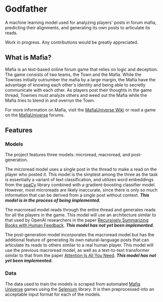 # Godfather

A machine learning model used for analyzing players' posts in forum mafia, predicting their alignments, and generating its own posts to articulate its reads.

Work in progress. Any contributions would be greatly appreciated.

## What is Mafia?

Mafia is an text-based online forum game that relies on logic and deception. The game consists of two teams, the Town and the Mafia. While the Townies initially outnumber the mafia by a large margin, the Mafia have the advantage of knowing each other's identity and being able to secretly communicate with each other. As players post their thoughts in the game thread, Townies must analyze others and weed out the Mafia while the Mafia tries to blend in and overrun the Town.

For more information on Mafia, visit the [MafiaUniverse Wiki](https://www.mafiauniverse.com/wiki/Main_Page) or read a game on the [MafiaUniverse](https://www.mafiauniverse.com/forums/) forums.

## Features

### Models

The project features three models: microread, macroread, and post-generation.

The microread model uses a single post in the thread to make a read on the player who posted it. This model is the simplest among the three as the task is essentially a variant of text classification, and utilizes word embeddings from the [spaCy](https://spacy.io/) library combined with a gradient-boosting classifier model. However, most microreads are likely inaccurate, since there is only so much information that can be derived from a single post without context. *__This model is in the process of being implemented.__*

The macroread model reads through the entire thread and generates reads for all the players in the game. This model will use an architecture similar to that used by OpenAI researchers in the paper [Recursively Summarizing Books with Human Feedback](https://arxiv.org/abs/2109.10862). *__This model has not yet been implemented.__*

The post-generation model incorporates the macroread model but has the additional feature of generating its own natural-language posts that can articulate its reads to others similar to a real human player. This model will use the previous macroread model, as well as a text-to-text transformer similar to that from the paper [Attention Is All You Need](https://arxiv.org/abs/1706.03762). *__This model has not yet been implemented.__*

### Data

The data used to train the models is scraped from automated [Mafia Universe](https://www.mafiauniverse.com/forums/) games using the [Selenium](https://www.selenium.dev/) library. It is then preprocessed into an acceptable input format for each of the models.
